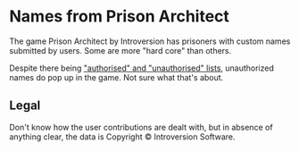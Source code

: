# Names from Prison Architect

The game Prison Architect by Introversion has prisoners with custom names submitted by users. Some are more "hard core" than others.

Despite there being ["authorised" and "unauthorised" lists](http://www.introversion.co.uk/prisonarchitect/developer/nameingame/listnameingame.html), unauthorized names do pop up in the game. Not sure what that's about.

## Legal

Don't know how the user contributions are dealt with, but in absence of anything clear, the data is Copyright &copy; Introversion Software.
